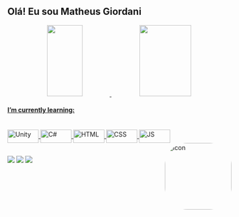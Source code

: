 ## Olá! Eu sou Matheus Giordani

<div align="center">
  <a href="https://github.com/MatheusGiordaniii">
  <img width="40%" height="160em" src="https://github-readme-stats.vercel.app/api?username=MatheusGiordaniii&show_icons=true&theme=dracula&include_all_commits=true&count_private=true"/>
  <img width="48%" height="160em" src="https://github-readme-stats.vercel.app/api/top-langs/?username=MatheusGiordaniii&layout=compact&langs_count=7&theme=dracula"/> 
</div>
  
#### I’m currently learning:

<div style="display: inline_block"><br>
  <img align="center" alt="Unity" height="30" width="70" src="https://cdn.jsdelivr.net/gh/devicons/devicon/icons/unity/unity-original.svg">
  <img align="center" alt="C#" height="30" width="70" src="https://cdn.jsdelivr.net/gh/devicons/devicon/icons/csharp/csharp-original.svg"> 
  <img align="center" alt="HTML" height="30" width="70" src="https://cdn.jsdelivr.net/gh/devicons/devicon/icons/html5/html5-original.svg">
  <img align="center" alt="CSS" height="30" width="70" src="https://cdn.jsdelivr.net/gh/devicons/devicon/icons/css3/css3-original.svg">
  <img align="center" alt="JS" height="30" width="70" src="https://cdn.jsdelivr.net/gh/devicons/devicon/icons/javascript/javascript-original.svg">
  <img align="right" alt="Icon" height="150" style="border-radius:50px;" src="https://i.imgur.com/Qmw9wKK.png">
</div>

##
 
<div> 
  <a href = "mailto:matheusgiordaniii@gmail.com"><img src="https://img.shields.io/badge/-Gmail-%23333?style=for-the-badge&logo=gmail&logoColor=white" target="_blank"></a>
  <a href="https://www.linkedin.com/in/matheus-giordani-a8914a244/" target="_blank"><img src="https://img.shields.io/badge/-LinkedIn-%230077B5?style=for-the-badge&logo=linkedin&logoColor=white" target="_blank"></a>
  <a href="https://open.spotify.com/user/21jmiee5vnujkw27gnpgjxayy?si=17387748cdb94faf" target="_blank"><img src="https://img.shields.io/badge/Spotify-1ED760?&style=for-the-badge&logo=spotify&logoColor=white"></a>
  
<!--  <a href = ""><img src="https://img.shields.io/badge/website-000000?style=for-the-badge&logo=About.me&logoColor=white"></a> 
      <a href = ""><img src="https://img.shields.io/badge/bio.link-000000%7D?style=for-the-badge&logo=biolink&logoColor=white" target="_blank"></a> -->
  
</div>
